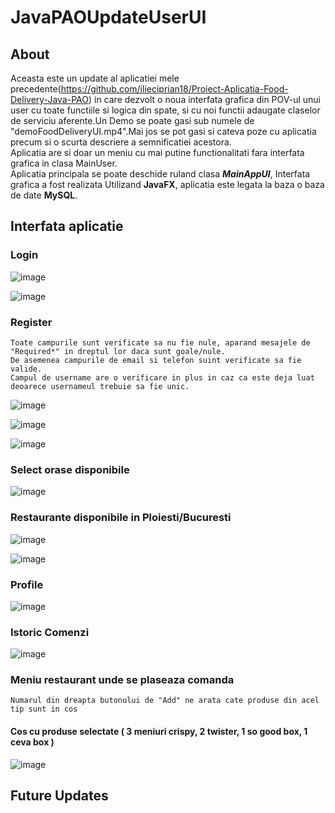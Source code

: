 # JavaPAOUpdateUserUI

## About
Aceasta este un update al aplicatiei mele precedente(https://github.com/ilieciprian18/Proiect-Aplicatia-Food-Delivery-Java-PAO) in care dezvolt o noua interfata grafica din POV-ul unui user cu toate functiile si logica din spate, si cu noi functii adaugate claselor de serviciu aferente.Un Demo se poate gasi sub numele de "demoFoodDeliveryUI.mp4".Mai jos se pot gasi si cateva poze cu aplicatia precum si o scurta descriere a semnificatiei acestora.  
Aplicatia are si doar un meniu cu mai putine functionalitati fara interfata grafica in clasa MainUser.  
Aplicatia principala se poate deschide ruland clasa ***MainAppUI***, Interfata grafica a fost realizata Utilizand **JavaFX**, aplicatia este legata la baza o baza de date **MySQL**.

## Interfata aplicatie

### Login

![image](https://user-images.githubusercontent.com/61537857/209244380-432317c5-b509-4344-8b7c-c36c4d966114.png)

![image](https://user-images.githubusercontent.com/61537857/209244409-8f93bc6f-c9da-4d8c-9561-185203b89559.png)

### Register

```
Toate campurile sunt verificate sa nu fie nule, aparand mesajele de "Required*" in dreptul lor daca sunt goale/nule.
De asemenea campurile de email si telefon suint verificate sa fie valide.
Campul de username are o verificare in plus in caz ca este deja luat deoarece usernameul trebuie sa fie unic.

```

![image](https://user-images.githubusercontent.com/61537857/209244564-c4cfbb68-ab86-4fbc-ae08-2c6949c78892.png)


![image](https://user-images.githubusercontent.com/61537857/209244540-67289ba6-b93a-4f85-ad08-a03ed194af58.png)

![image](https://user-images.githubusercontent.com/61537857/209244810-c2856b3e-573d-4194-a1c6-ea7e07d35747.png)

### Select orase disponibile 

![image](https://user-images.githubusercontent.com/61537857/209244926-b553b4a6-8016-44fb-943f-25a6e3b4a495.png)

### Restaurante disponibile in Ploiesti/Bucuresti

![image](https://user-images.githubusercontent.com/61537857/209245022-8d1f9b11-65a7-4a34-864f-dd7b2c09e9c4.png)

![image](https://user-images.githubusercontent.com/61537857/209245040-0e06ef39-c3ed-4a8e-9489-76feb5a0a804.png)

### Profile

![image](https://user-images.githubusercontent.com/61537857/209245060-2150479b-54e8-4962-a9ac-8a904eb344ce.png)

### Istoric Comenzi

![image](https://user-images.githubusercontent.com/61537857/209245095-c31964a2-0ad9-46d1-85dc-19679b92ce07.png)

### Meniu restaurant unde se plaseaza comanda
```
Numarul din dreapta butonului de "Add" ne arata cate produse din acel tip sunt in cos
```

#### Cos cu produse selectate ( 3 meniuri crispy, 2 twister, 1 so good box, 1 ceva box )
![image](https://user-images.githubusercontent.com/61537857/209245186-9e221265-dbd7-4382-8f5b-01ab83e6d97f.png)


## Future Updates


